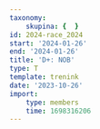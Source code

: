 ```yaml
---
taxonomy:
    skupina: {  }
id: 2024-race_2024
start: '2024-01-26'
end: '2024-01-26'
title: 'D+: NOB'
type: T
template: trenink
date: '2023-10-26'
import:
    type: members
    time: 1698316206
---
```



